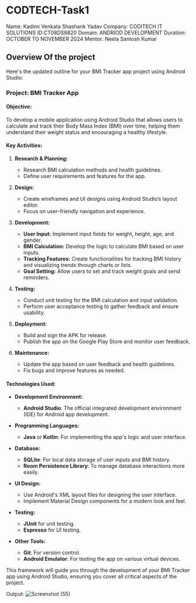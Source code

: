 # CODTECH-Task1
Name: Kadimi Venkata Shashank Yadav
Company: CODITECH IT SOLUTIONS
ID:CT08DS8820
Domain: ANDRIOD DEVELOPMENT
Duration: OCTOBER TO NOVEMBER 2024
Mentor: Neela Santosh Kumar

## Overview Of the project
Here's the updated outline for your BMI Tracker app project using Android Studio:

### Project: BMI Tracker App

#### Objective:
To develop a mobile application using Android Studio that allows users to calculate and track their Body Mass Index (BMI) over time, helping them understand their weight status and encouraging a healthy lifestyle.

#### Key Activities:
1. **Research & Planning:**
   - Research BMI calculation methods and health guidelines.
   - Define user requirements and features for the app.

2. **Design:**
   - Create wireframes and UI designs using Android Studio’s layout editor.
   - Focus on user-friendly navigation and experience.

3. **Development:**
   - **User Input:** Implement input fields for weight, height, age, and gender.
   - **BMI Calculation:** Develop the logic to calculate BMI based on user inputs.
   - **Tracking Features:** Create functionalities for tracking BMI history and visualizing trends through charts or lists.
   - **Goal Setting:** Allow users to set and track weight goals and send reminders.

4. **Testing:**
   - Conduct unit testing for the BMI calculation and input validation.
   - Perform user acceptance testing to gather feedback and ensure usability.

5. **Deployment:**
   - Build and sign the APK for release.
   - Publish the app on the Google Play Store and monitor user feedback.

6. **Maintenance:**
   - Update the app based on user feedback and health guidelines.
   - Fix bugs and improve features as needed.

#### Technologies Used:
- **Development Environment:**
  - **Android Studio**: The official integrated development environment (IDE) for Android app development.

- **Programming Languages:**
  - **Java** or **Kotlin**: For implementing the app's logic and user interface.

- **Database:**
  - **SQLite**: For local data storage of user inputs and BMI history.
  - **Room Persistence Library**: To manage database interactions more easily.

- **UI Design:**
  - Use Android's XML layout files for designing the user interface.
  - Implement Material Design components for a modern look and feel.

- **Testing:**
  - **JUnit** for unit testing.
  - **Espresso** for UI testing.

- **Other Tools:**
  - **Git**: For version control.
  - **Android Emulator**: For testing the app on various virtual devices.

This framework will guide you through the development of your BMI Tracker app using Android Studio, ensuring you cover all critical aspects of the project.

Output:
![Screenshot (55)](https://github.com/user-attachments/assets/2f39eae2-1d8f-4004-87f9-871db13e87ab)

